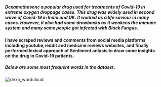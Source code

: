 ##### Dexamethasone a popular drug used for treatments of Covid-19 in extreme oxygen droppage cases. This drug was widely used in second wave of Covid-19 in India and UK. It worked as a life saviour in many cases.  However, it also had some drawbacks as it weakens the immune system and many some people got infected with Black Fungus. 

#### I have scraped reviews and comments from social media platforms including youtube,reddit and medicine reviews websites, and finally performed lexical approach of Sentiment anlysis to draw some insights on the drug in Covid-19 patients.

##### Below are some most frequent words in the dataset.
![dexa_wordcloud](https://user-images.githubusercontent.com/76424351/229580271-59613d14-75d0-4d7a-ba53-33c6f8e1f6a2.png)

